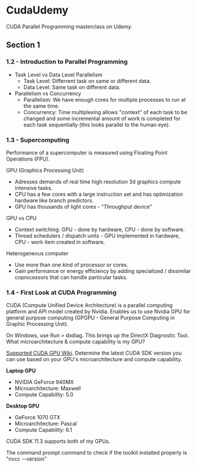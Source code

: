 # CudaUdemy
CUDA Parallel Programming masterclass on Udemy.

## Section 1

### 1.2 - Introduction to Parallel Programming

- Task Level vs Data Level Parallelism
  - Task Level: Differrent task on same or different data.
  - Data Level: Same task on different data.
- Parallelism vs Concurrency
  - Parallelism: We have enough cores for multiple processes to run at the same time.
  - Concurrency: Time multiplexing allows "context" of each task to be changed and some incremental amount of work is completed for each task sequentially (this looks parallel to the human eye).

### 1.3 - Supercomputing

Performance of a supercomputer is measured using Floating Point Operations (FPU).

GPU (Graphics Processing Unit)

- Adresses demands of real time high resolution 3d graphics compute intensive tasks.
- CPU has a few cores with a large instruction set and has optimization hardware like branch predictors.
- GPU has thousands of light cores - "Throughput device"

GPU vs CPU

- Context switching: GPU - done by hardware, CPU - done by software.
- Thread schedulers / dispatch units - GPU implemented in hardware, CPU - work item created in software.

Heterogeneous computer

- Use more than one kind of processor or cores.
- Gain performance or energy efficiency by adding specialized / dissimilar coprocessors that can handle particular tasks.

### 1.4 - First Look at CUDA Programming

CUDA (Compute Unified Device Architecture) is a parallel computing platform and API model created by Nvidia. Enables us to use Nvidia GPU for general purpose computing (GPGPU - General Purpose Computing in Graphic Processing Unit).

On Windows, use Run > dxdiag. This brings up the DirectX Diagnostic Tool. What microarchitecture & compute capability is my GPU?

[Supported CUDA GPU Wiki](https://en.wikipedia.org/wiki/CUDA#GPUs_supported). Determine the latest CUDA SDK version you can use based on your GPU's microarchitecture and compute capability.

**Laptop GPU**

- NVIDIA GeForce 940MX
- Microarchitecture: Maxwell
- Compute Capability: 5.0

**Desktop GPU**

- GeForce 1070 GTX
- Microarchitecture: Pascal
- Compute Capability: 6.1

CUDA SDK 11.3 supports both of my GPUs.

The command prompt command to check if the toolkit installed properly is "nvcc --version"